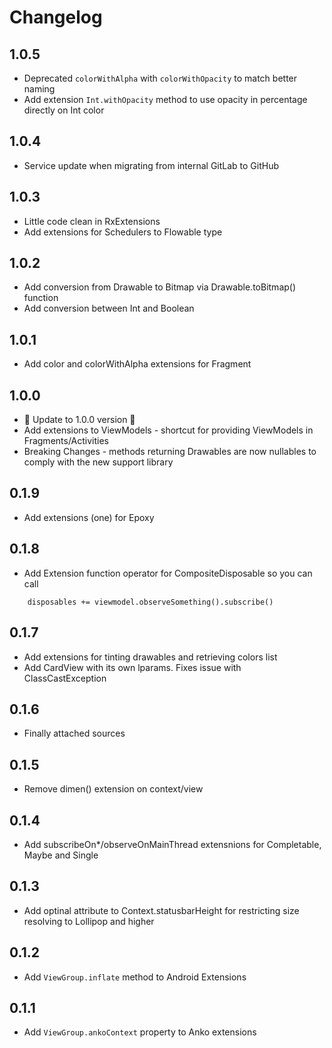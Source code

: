 # Changelog

## 1.0.5
- Deprecated `colorWithAlpha` with `colorWithOpacity` to match better naming
- Add extension `Int.withOpacity` method to use opacity in percentage directly on Int color

## 1.0.4
- Service update when migrating from internal GitLab to GitHub

## 1.0.3
- Little code clean in RxExtensions
- Add extensions for Schedulers to Flowable type

## 1.0.2
- Add conversion from Drawable to Bitmap via Drawable.toBitmap() function
- Add conversion between Int and Boolean

## 1.0.1
- Add color and colorWithAlpha extensions for Fragment

## 1.0.0
- 🎉 Update to 1.0.0 version 💪
- Add extensions to ViewModels - shortcut for providing ViewModels in Fragments/Activities
- Breaking Changes - methods returning Drawables are now nullables to comply with the new support library

## 0.1.9
- Add extensions (one) for Epoxy

## 0.1.8
- Add Extension function operator for CompositeDisposable so you can call
```
    disposables += viewmodel.observeSomething().subscribe()
```

## 0.1.7
- Add extensions for tinting drawables and retrieving colors list
- Add CardView with its own lparams. Fixes issue with ClassCastException

## 0.1.6
- Finally attached sources

## 0.1.5
- Remove dimen() extension on context/view

## 0.1.4
- Add subscribeOn*/observeOnMainThread extensnions for Completable, Maybe and Single

## 0.1.3
- Add optinal attribute to Context.statusbarHeight for restricting size resolving to Lollipop and higher

## 0.1.2
- Add `ViewGroup.inflate` method to Android Extensions

## 0.1.1
- Add `ViewGroup.ankoContext` property to Anko extensions